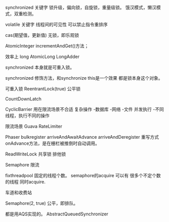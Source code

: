 synchronized 关键字
锁升级，偏向锁，自旋锁，重量级锁。
饿汉模式，懒汉模式，双重检测。


volatile 关键字
线程间的可见性
可以禁止指令重排序

cas(期望值，更新值)
无锁，即乐观锁


AtomicInteger
incrementAndGet()方法；

效率上
long
AtomicLong
LongAdder


synchronized 本身就是可重入锁。

synchronized 修饰方法，和synchronize this是一个效果
都是锁本身这个对象。

可重入锁
ReentrantLock(true) 公平锁

CountDownLatch

CyclicBarrier 用在限流场景不合适
复杂操作
 -数据库
 -网络
 -文件
并发执行
 -不同线程，执行不同的操作

限流场景
Guava RateLimiter


Phaser
bulkregister
arriveAndAwaitAdvance
arriveAndDeregister
重写方式
onAdvance方法，是在栅栏被推倒时自动调用。

ReadWriteLock
共享锁
排他锁

Semaphore
限流

fixthreadpool 固定的线程个数。
semaphore的acquire 可以有 很多个不定个数的线程 同时acquire.

车道和收费站

Semaphore(2, true) 公平，即排队。

都是用AQS实现的。
AbstractQueuedSynchronizer



